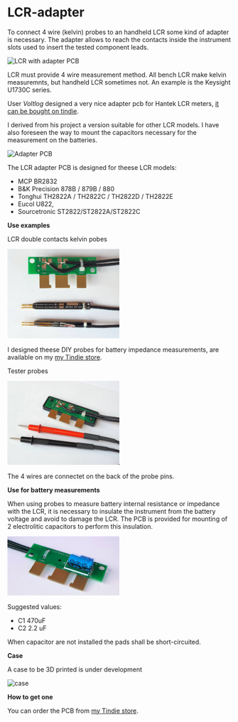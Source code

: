 # LCR-adapter

To connect 4 wire (kelvin) probes to an handheld LCR some kind of adapter is necessary. The adapter  allows to reach the contacts inside the instrument slots used to insert the tested component leads.

<img src="/images/handheld-LCR-with-adapter-and-probes.jpg" alt="LCR with adapter PCB" title="LCR with adapter PCB" width=50% height=50%>

LCR must provide 4 wire measurement method. All bench LCR make kelvin measuremnts, but handheld LCR sometimes not. An example is the Keysight U1730C series. 

User *Voltlog* designed a very nice adapter pcb for Hantek LCR meters, [it can be bought on tindie](https://www.tindie.com/products/voltlog/lcr-meter-kelvin-test-lead-adapter-pcb/).

I derived from his project a version suitable for other LCR models. I have also foreseen the way to mount the capacitors necessary for the measurement on the batteries.

<img src="/images/handheld-LCR-adapter.jpg" alt="Adapter PCB" title="Adapter PCB" width=50% height=50%>

The LCR adapter PCB is designed for theese LCR models:

- MCP BR2832
- B&K Precision 878B / 879B / 880
- Tonghui TH2822A / TH2822C / TH2822D / TH2822E
- Eucol U822, 
- Sourcetronic ST2822/ST2822A/ST2822C

**Use examples**

LCR double contacts kelvin pobes

<img src="/images/lcr-adapter-pcb-doublepin-probes.jpg" alt="capacitors" title="LCR double contacts kelvin pobes" width=50% height=50%>

I designed theese DIY probes for battery impedance measurements, are available on my [my Tindie store](https://www.tindie.com/products/bitplus/4-wire-kelvin-double-contacts-probes-kit/).

Tester probes

<img src="/images/lcr-adapter-pcb-tester-probes.jpg" alt="LCR tester pobes" title="LCR tester pobes" width=50% height=50%>

The 4 wires are connectet on the back of the probe pins.

**Use for battery measurements**

When using probes to measure battery internal resistance or impedance with the LCR, it is necessary to insulate the instrument from the battery voltage and avoid to damage the LCR. The PCB is provided for mounting of 2 electrolitic capacitors to perform this insulation.

<img src="/images/lcr-adapter-pcb-insulation-capacitors.jpg" alt="capacitors" title="LCR insulation capacitors" width=50% height=50%>

Suggested values:

- C1 470uF
- C2 2.2 uF

When capacitor are not installed the pads shall be short-circuited.

**Case**

A case to be 3D printed is under development

<img src="/images/handheld-LCR-adapter-case.jpg" alt="case" title="LCR adapter case" width=50% height=50%>

**How to get one**

You can order the PCB from [my Tindie store](https://www.tindie.com/products/bitplus/lcr-kelvin-4-wires-probes-adapter-pcb/).
